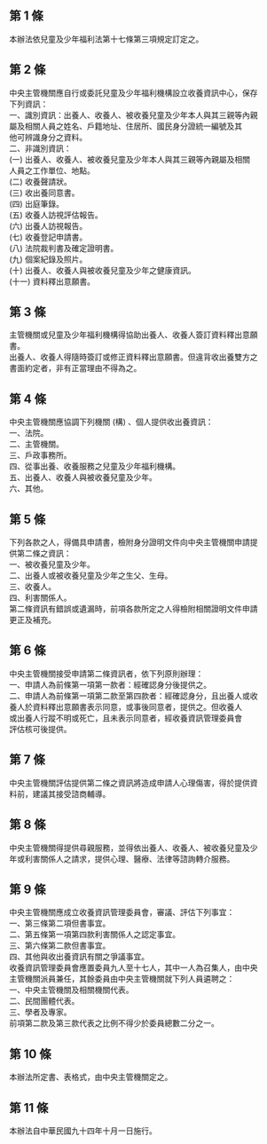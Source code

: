 第 1 條
-------
本辦法依兒童及少年福利法第十七條第三項規定訂定之。

第 2 條
-------
中央主管機關應自行或委託兒童及少年福利機構設立收養資訊中心，保存  
下列資訊：  
一、識別資訊：出養人、收養人、被收養兒童及少年本人與其三親等內親  
    屬及相關人員之姓名、戶籍地址、住居所、國民身分證統一編號及其  
    他可辨識身分之資料。  
二、非識別資訊：  
 (一) 出養人、收養人、被收養兒童及少年本人與其三親等內親屬及相關  
      人員之工作單位、地點。  
 (二) 收養聲請狀。  
 (三) 收出養同意書。  
 (四) 出庭筆錄。  
 (五) 收養人訪視評估報告。  
 (六) 出養人訪視報告。  
 (七) 收養登記申請書。  
 (八) 法院裁判書及確定證明書。  
 (九) 個案紀錄及照片。  
 (十) 出養人、收養人與被收養兒童及少年之健康資訊。  
 (十一) 資料釋出意願書。

第 3 條
-------
主管機關或兒童及少年福利機構得協助出養人、收養人簽訂資料釋出意願  
書。  
出養人、收養人得隨時簽訂或修正資料釋出意願書。但違背收出養雙方之  
書面約定者，非有正當理由不得為之。

第 4 條
-------
中央主管機關應協調下列機關 (構) 、個人提供收出養資訊：  
一、法院。  
二、主管機關。  
三、戶政事務所。  
四、從事出養、收養服務之兒童及少年福利機構。  
五、出養人、收養人與被收養兒童及少年。  
六、其他。

第 5 條
-------
下列各款之人，得備具申請書，檢附身分證明文件向中央主管機關申請提  
供第二條之資訊：  
一、被收養兒童及少年。  
二、出養人或被收養兒童及少年之生父、生母。  
三、收養人。  
四、利害關係人。  
第二條資訊有錯誤或遺漏時，前項各款所定之人得檢附相關證明文件申請  
更正及補充。

第 6 條
-------
中央主管機關接受申請第二條資訊者，依下列原則辦理：  
一、申請人為前條第一項第一款者：經確認身分後提供之。  
二、申請人為前條第一項第二款至第四款者：經確認身分，且出養人或收  
    養人於資料釋出意願書表示同意，或事後同意者，提供之。但收養人  
    或出養人行蹤不明或死亡，且未表示同意者，經收養資訊管理委員會  
    評估核可後提供。

第 7 條
-------
中央主管機關評估提供第二條之資訊將造成申請人心理傷害，得於提供資  
料前，建議其接受諮商輔導。

第 8 條
-------
中央主管機關得提供尋親服務，並得依出養人、收養人、被收養兒童及少  
年或利害關係人之請求，提供心理、醫療、法律等諮詢轉介服務。

第 9 條
-------
中央主管機關應成立收養資訊管理委員會，審議、評估下列事宜：  
一、第三條第二項但書事宜。  
二、第五條第一項第四款利害關係人之認定事宜。  
三、第六條第二款但書事宜。  
四、其他與收出養資訊有關之爭議事宜。  
收養資訊管理委員會應置委員九人至十七人，其中一人為召集人，由中央  
主管機關派員兼任，其餘委員由中央主管機關就下列人員遴聘之：  
一、中央主管機關及相關機關代表。  
二、民間團體代表。  
三、學者及專家。  
前項第二款及第三款代表之比例不得少於委員總數二分之一。

第 10 條
--------
本辦法所定書、表格式，由中央主管機關定之。

第 11 條
--------
本辦法自中華民國九十四年十月一日施行。

